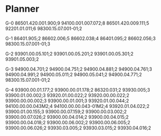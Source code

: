Planner
===================
G-0
86501.420.001.900;9
94100.001.007.072;8
86501.420.009.111;5
92201.01.011;6
98300.15.07.001-01;2

G-1
86401.905;2
86602.006;5
86602.038;4
86401.095;2
86602.056;3
98300.15.07.001-01;3

G-2
93901.00.05.101;2
93901.00.05.201;2
93901.00.05.301;2
93901.05.003;2

G-3
94900.04.701;2
94900.04.751;2
94900.04.881;2
94900.04.761;3
94900.04.991;2
94900.05.011;2
94900.05.041;2
94900.04.771;2
98300.15.07.001-01;2

G-4
93900.00.01.177;2
93900.00.01.178;2
86320.031;2
93930.005;3
93900.01.00.002;3
93920.01.00.022;2
93920.00.00.022;2
93900.00.00.002;3
93900.00.01.001;3
93920.01.00.044;2
94100.00.00.043М2;4
94100.00.00.043-01М2;4
93920.01.04.022;2
93900.01.00.155;3
93900.00.07.159;2
93900.00.03.002;2
93900.00.07.026;2
93900.00.04.014;2
93900.00.04.015;2
93900.00.04.018;2
93900.00.06.002;2
93900.00.06.005;2
93900.00.06.026;2
93930.03.005;2
93930.03.015;2
93930.04.016;2